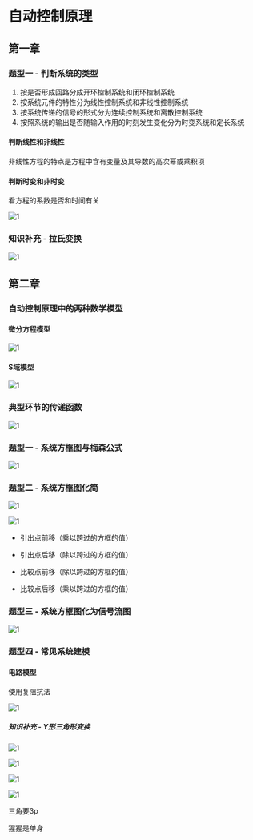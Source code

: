 # 自动控制原理

## 第一章

### 题型一 - 判断系统的类型

1. 按是否形成回路分成开环控制系统和闭环控制系统
2. 按系统元件的特性分为线性控制系统和非线性控制系统
3. 按系统传递的信号的形式分为连续控制系统和离散控制系统
4. 按照系统的输出是否随输入作用的时刻发生变化分为时变系统和定长系统

#### 判断线性和非线性

非线性方程的特点是方程中含有变量及其导数的高次幂或乘积项

#### 判断时变和非时变

看方程的系数是否和时间有关

![1](./automatic_img/屏幕截图%202025-05-16%20214217.png)

### 知识补充 - 拉氏变换

![1](./automatic_img/屏幕截图%202025-05-16%20214350.png)

## 第二章

### 自动控制原理中的两种数学模型

#### 微分方程模型

![1](./automatic_img/屏幕截图%202025-05-16%20215450.png)

#### S域模型

![1](./automatic_img/屏幕截图%202025-05-16%20215646.png)

### 典型环节的传递函数

![1](./automatic_img/屏幕截图%202025-05-16%20215746.png)

### 题型一 - 系统方框图与梅森公式

![1](./automatic_img/屏幕截图%202025-05-16%20215916.png)

### 题型二 - 系统方框图化简

![1](./automatic_img/屏幕截图%202025-05-16%20221819.png)

![1](./automatic_img/屏幕截图%202025-05-16%20221739.png)

- 引出点前移（乘以跨过的方框的值）
- 引出点后移（除以跨过的方框的值）

- 比较点前移（除以跨过的方框的值）
- 比较点后移（乘以跨过的方框的值）

### 题型三 - 系统方框图化为信号流图

![1](./automatic_img/屏幕截图%202025-05-16%20222057.png)

### 题型四 - 常见系统建模

#### 电路模型

使用复阻抗法

![1](./automatic_img/屏幕截图%202025-05-16%20222211.png)

##### 知识补充 - Y形三角形变换

![1](./automatic_img/v2-8d1a5585ed6c71b4e80caf1f2c549bb8_1440w.jpg)

![1](./automatic_img/v2-b7a920f446e83948f56f8c5da25577a6_1440w.jpg)

![1](./automatic_img/v2-ff319c154cfdc7f5bb8766df9b43e98f_1440w.jpg)

![1](./automatic_img/v2-8603fe31c7faeaabbf735fd918f3876e_1440w.jpg)

三角要3p

猩猩是单身


